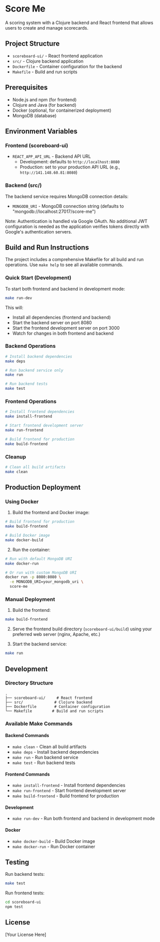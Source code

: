 # Score Me

A scoring system with a Clojure backend and React frontend that allows users to create and manage scorecards.

## Project Structure

- `scoreboard-ui/` - React frontend application
- `src/` - Clojure backend application
- `Dockerfile` - Container configuration for the backend
- `Makefile` - Build and run scripts

## Prerequisites

- Node.js and npm (for frontend)
- Clojure and Java (for backend)
- Docker (optional, for containerized deployment)
- MongoDB (database)

## Environment Variables

### Frontend (scoreboard-ui)
- `REACT_APP_API_URL` - Backend API URL
  - Development: defaults to `http://localhost:8080`
  - Production: set to your production API URL (e.g., `http://141.148.60.81:8080`)

### Backend (src/)
The backend service requires MongoDB connection details:
- `MONGODB_URI` - MongoDB connection string (defaults to "mongodb://localhost:27017/score-me")

Note: Authentication is handled via Google OAuth. No additional JWT configuration is needed as the application verifies tokens directly with Google's authentication servers.

## Build and Run Instructions

The project includes a comprehensive Makefile for all build and run operations. Use `make help` to see all available commands.

### Quick Start (Development)

To start both frontend and backend in development mode:
```bash
make run-dev
```
This will:
- Install all dependencies (frontend and backend)
- Start the backend server on port 8080
- Start the frontend development server on port 3000
- Watch for changes in both frontend and backend

### Backend Operations

```bash
# Install backend dependencies
make deps

# Run backend service only
make run

# Run backend tests
make test
```

### Frontend Operations

```bash
# Install frontend dependencies
make install-frontend

# Start frontend development server
make run-frontend

# Build frontend for production
make build-frontend
```

### Cleanup

```bash
# Clean all build artifacts
make clean
```

## Production Deployment

### Using Docker

1. Build the frontend and Docker image:
```bash
# Build frontend for production
make build-frontend

# Build Docker image
make docker-build
```

2. Run the container:
```bash
# Run with default MongoDB URI
make docker-run

# Or run with custom MongoDB URI
docker run -p 8080:8080 \
  -e MONGODB_URI=your_mongodb_uri \
  score-me
```

### Manual Deployment

1. Build the frontend:
```bash
make build-frontend
```

2. Serve the frontend build directory (`scoreboard-ui/build`) using your preferred web server (nginx, Apache, etc.)

3. Start the backend service:
```bash
make run
```

## Development

### Directory Structure
```
.
├── scoreboard-ui/     # React frontend
├── src/              # Clojure backend
├── Dockerfile        # Container configuration
└── Makefile         # Build and run scripts
```

### Available Make Commands

#### Backend Commands
- `make clean` - Clean all build artifacts
- `make deps` - Install backend dependencies
- `make run` - Run backend service
- `make test` - Run backend tests

#### Frontend Commands
- `make install-frontend` - Install frontend dependencies
- `make run-frontend` - Start frontend development server
- `make build-frontend` - Build frontend for production

#### Development
- `make run-dev` - Run both frontend and backend in development mode

#### Docker
- `make docker-build` - Build Docker image
- `make docker-run` - Run Docker container

## Testing

Run backend tests:
```bash
make test
```

Run frontend tests:
```bash
cd scoreboard-ui
npm test
```

## License

[Your License Here] 